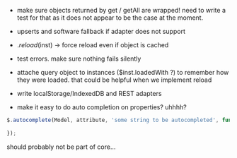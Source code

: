- make sure objects returned by get / getAll are wrapped! need to write a
test for that as it does not appear to be the case at the moment.

- upserts and software fallback if adapter does not support
- $.reload($inst) -> force reload even if object is cached
- test errors. make sure nothing fails silently
- attache query object to instances ($inst.loadedWith ?) to remember how they were loaded.
  that could be helpful when we implement reload

- write localStorage/IndexedDB and REST adapters

- make it easy to do auto completion on properties? uhhhh?

```javascript
$.autocomplete(Model, attribute, 'some string to be autocompleted', function (res) {
  
});
```

should probably not be part of core...



